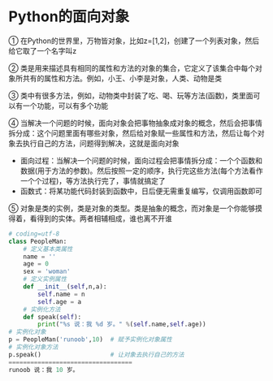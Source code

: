 # Python的面向对象

① 在Python的世界里，万物皆对象，比如z=[1,2]，创建了一个列表对象，然后给它取了一个名字叫z

② 类是用来描述具有相同的属性和方法的对象的集合，它定义了该集合中每个对象所共有的属性和方法。例如，小王、小李是对象，人类、动物是类

③ 类中有很多方法，例如，动物类中封装了吃、喝、玩等方法(函数)，类里面可以有一个功能，可以有多个功能

④ 当解决一个问题的时候，面向对象会把事物抽象成对象的概念，然后会把事情拆分成：这个问题里面有哪些对象，然后给对象赋一些属性和方法，然后让每个对象去执行自己的方法，问题得到解决，这就是面向对象
- 面向过程：当解决一个问题的时候，面向过程会把事情拆分成：一个个函数和数据(用于方法的参数)。然后按照一定的顺序，执行完这些方法(每个方法看作一个个过程)，等方法执行完了，事情就搞定了
- 函数式：将某功能代码封装到函数中，日后便无需重复编写，仅调用函数即可

⑤ 对象是类的实例，类是对象的类型。类是抽象的概念，而对象是一个你能够摸得着，看得到的实体。两者相辅相成，谁也离不开谁
```python
# coding=utf-8
class PeopleMan:
    # 定义基本类属性
    name = ''
    age = 0
    sex = 'woman'
    # 定义实例属性
    def __init__(self,n,a):
        self.name = n
        self.age = a
    # 实例化方法
    def speak(self):
        print("%s 说：我 %d 岁。" %(self.name,self.age))
# 实例化对象
p = PeopleMan('runoob',10)  # 赋予实例化对象属性
# 实例化对象方法
p.speak()                   # 让对象去执行自己的方法
==================================
runoob 说：我 10 岁。
```